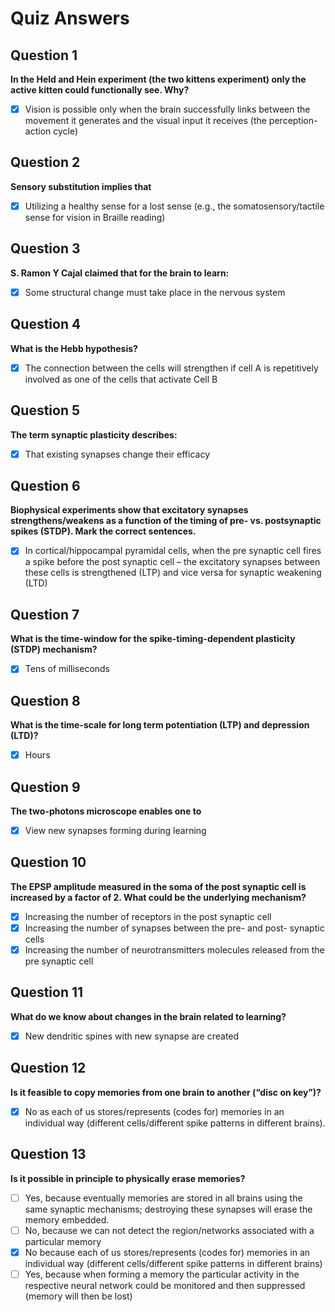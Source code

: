 # Quiz Answers

## Question 1
**In the Held and Hein experiment (the two kittens experiment) only the active kitten could functionally see. Why?**

- [x] Vision is possible only when the brain successfully links between the movement it generates and the visual input it receives (the perception-action cycle)

## Question 2
**Sensory substitution implies that**

- [x] Utilizing a healthy sense for a lost sense (e.g., the somatosensory/tactile sense for vision in Braille reading)

## Question 3
**S. Ramon Y Cajal claimed that for the brain to learn:**

- [x] Some structural change must take place in the nervous system

## Question 4
**What is the Hebb hypothesis?**

- [x] The connection between the cells will strengthen if cell A is repetitively involved as one of the cells that activate Cell B

## Question 5
**The term synaptic plasticity describes:**

- [x] That existing synapses change their efficacy

## Question 6
**Biophysical experiments show that excitatory synapses strengthens/weakens as a function of the timing of pre- vs. postsynaptic spikes (STDP). Mark the correct sentences.**

- [x] In cortical/hippocampal pyramidal cells, when the pre synaptic cell fires a spike before the post synaptic cell – the excitatory synapses between these cells is strengthened (LTP) and vice versa for synaptic weakening (LTD)

## Question 7
**What is the time-window for the spike-timing-dependent plasticity (STDP) mechanism?**

- [x] Tens of milliseconds

## Question 8
**What is the time-scale for long term potentiation (LTP) and depression (LTD)?**

- [x] Hours

## Question 9
**The two-photons microscope enables one to**

- [x] View new synapses forming during learning

## Question 10
**The EPSP amplitude measured in the soma of the post synaptic cell is increased by a factor of 2. What could be the underlying mechanism?**

- [x] Increasing the number of receptors in the post synaptic cell
- [x] Increasing the number of synapses between the pre- and post- synaptic cells
- [x] Increasing the number of neurotransmitters molecules released from the pre synaptic cell

## Question 11
**What do we know about changes in the brain related to learning?**

- [x] New dendritic spines with new synapse are created

## Question 12
**Is it feasible to copy memories from one brain to another (“disc on key”)?**

- [x] No as each of us stores/represents (codes for) memories in an individual way (different cells/different spike patterns in different brains).

## Question 13
**Is it possible in principle to physically erase memories?**

- [ ] Yes, because eventually memories are stored in all brains using the same synaptic mechanisms; destroying these synapses will erase the memory embedded.
- [ ] No, because we can not detect the region/networks associated with a particular memory
- [x] No because each of us stores/represents (codes for) memories in an individual way (different cells/different spike patterns in different brains)
- [ ] Yes, because when forming a memory the particular activity in the respective neural network could be monitored and then suppressed (memory will then be lost)
